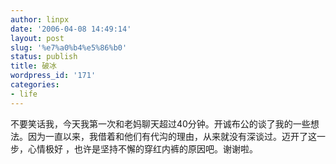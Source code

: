 ```yaml
---
author: linpx
date: '2006-04-08 14:49:14'
layout: post
slug: '%e7%a0%b4%e5%86%b0'
status: publish
title: 破冰
wordpress_id: '171'
categories:
- life
---
```


不要笑话我，今天我第一次和老妈聊天超过40分钟。开诚布公的谈了我的一些想法。因为一直以来，我借着和他们有代沟的理由，从来就没有深谈过。迈开了这一步，心情极好
，也许是坚持不懈的穿红内裤的原因吧。谢谢啦。

